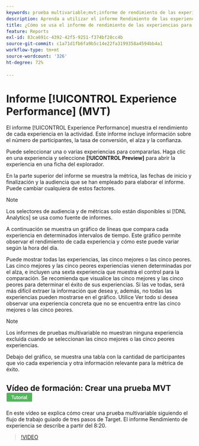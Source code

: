 ```yaml
---
keywords: prueba multivariable;mvt;informe de rendimiento de las experiencias
description: Aprenda a utilizar el informe Rendimiento de las experiencias para actividades de segmentación de experiencias de Adobe [!DNL Target] que muestra el rendimiento de cada experiencia de la actividad.
title: ¿Cómo se usa el informe de rendimiento de las experiencias para las pruebas multivariable?
feature: Reports
exl-id: 83ca691c-4392-42f5-9251-f374bf28cc4b
source-git-commit: c1a71d1fb6fa9b5c14e22fa3199358a4594bb4a1
workflow-type: tm+mt
source-wordcount: '326'
ht-degree: 72%

---
```


# Informe [!UICONTROL Experience Performance] (MVT)

El informe [!UICONTROL Experience Performance] muestra el rendimiento de cada experiencia en la actividad. Este informe incluye información sobre el número de participantes, la tasa de conversión, el alza y la confianza.

Puede seleccionar una o varias experiencias para compararlas. Haga clic en una experiencia y seleccione **[!UICONTROL Preview]** para abrir la experiencia en una ficha del explorador.

En la parte superior del informe se muestra la métrica, las fechas de inicio y finalización y la audiencia que se han empleado para elaborar el informe. Puede cambiar cualquiera de estos factores.

>[!NOTE]
>
>Los selectores de audiencia y de métricas solo están disponibles si [!DNL Analytics] se usa como fuente de informes.

A continuación se muestra un gráfico de líneas que compara cada experiencia en determinados intervalos de tiempo. Este gráfico permite observar el rendimiento de cada experiencia y cómo este puede variar según la hora del día.

Puede mostrar todas las experiencias, las cinco mejores o las cinco peores. Las cinco mejores y las cinco peores experiencias vienen determinadas por el alza, e incluyen una sexta experiencia que muestra el control para la comparación. Se recomienda que visualice las cinco mejores y las cinco peores para determinar el éxito de sus experiencias. Si las ve todas, será más difícil extraer la información que desea y, además, no todas las experiencias pueden mostrarse en el gráfico. Utilice Ver todo si desea observar una experiencia concreta que no se encuentra entre las cinco mejores o las cinco peores.

>[!NOTE]
>
>Los informes de pruebas multivariable no muestran ninguna experiencia excluida cuando se seleccionan las cinco mejores o las cinco peores experiencias.

Debajo del gráfico, se muestra una tabla con la cantidad de participantes que vio cada experiencia y otra información relevante para la métrica de éxito.

## Vídeo de formación: Crear una prueba MVT ![Distintivo de tutorial](/help/main/assets/tutorial.png)

En este vídeo se explica cómo crear una prueba multivariable siguiendo el flujo de trabajo guiado de tres pasos de Target. El informe Rendimiento de experiencia se describe a partir del 8:20.

>[!VIDEO](https://video.tv.adobe.com/v/17395)
